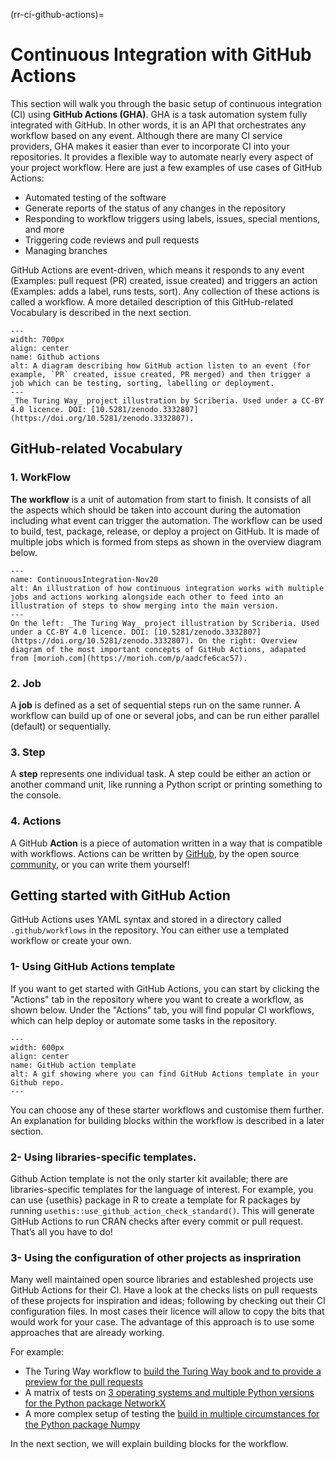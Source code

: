 (rr-ci-github-actions)=
# Continuous Integration with GitHub Actions

This section will walk you through the basic setup of continuous integration (CI) using **GitHub Actions (GHA)**. GHA is a task automation system fully integrated with GitHub. In other words, it is an API that orchestrates any workflow based on any event. Although there are many CI service providers, GHA makes it easier than ever to incorporate CI into your repositories. It provides a flexible way to automate nearly every aspect of your project workflow. Here are just a few examples of use cases of GitHub Actions:

- Automated testing of the software
- Generate reports of the status of any changes in the repository
- Responding to workflow triggers using labels, issues, special mentions, and more
- Triggering code reviews and pull requests
- Managing branches

GitHub Actions are event-driven, which means it responds to any event (Examples: pull request (PR) created, issue created) and triggers an action (Examples: adds a label, runs tests, sort). Any collection of these actions is called a workflow. A more detailed description of this GitHub-related Vocabulary is described in the next section.

```{figure} ../../figures/github-actions.jpg
---
width: 700px
align: center
name: Github actions
alt: A diagram describing how GitHub action listen to an event (for example, `PR` created, issue created, PR merged) and then trigger a job which can be testing, sorting, labelling or deployment.
---
_The Turing Way_ project illustration by Scriberia. Used under a CC-BY 4.0 licence. DOI: [10.5281/zenodo.3332807](https://doi.org/10.5281/zenodo.3332807).
```
## GitHub-related Vocabulary

### 1. WorkFlow

**The workflow** is a unit of automation from start to finish. It consists of all the aspects which should be taken into account during the automation including what event can trigger the automation. The workflow can be used to build, test, package, release, or deploy a project on GitHub. It is made of multiple jobs which is formed from steps as shown in the overview diagram below.

```{figure} ../../figures/ci-01.png
---
name: ContinuousIntegration-Nov20
alt: An illustration of how continuous integration works with multiple jobs and actions working alongside each other to feed into an illustration of steps to show merging into the main version.
---
On the left: _The Turing Way_ project illustration by Scriberia. Used under a CC-BY 4.0 licence. DOI: [10.5281/zenodo.3332807](https://doi.org/10.5281/zenodo.3332807). On the right: Overview diagram of the most important concepts of GitHub Actions, adapated from [morioh.com](https://morioh.com/p/aadcfe6cac57).
```

### 2. Job

A **job** is defined as a set of sequential steps run on the same runner. A workflow can build up of one or several jobs, and can be run either parallel (default) or sequentially.

### 3. Step

A **step** represents one individual task. A step could be either an action or another command unit, like running a Python script or printing something to the console.

### 4. Actions

A GitHub **Action** is a piece of automation written in a way that is compatible with workflows. Actions can be written by [GitHub](https://github.com/actions), by the open source [community](https://github.com/sdras/awesome-actions), or you can write them yourself!

## Getting started with GitHub Action

GitHub Actions uses YAML syntax and stored in a directory called `.github/workflows` in the repository. You can either use a templated workflow or create your own.


### 1- Using GitHub Actions template

If you want to get started with GitHub Actions, you can start by clicking the "Actions" tab in the repository where you want to create a workflow, as shown below. Under the "Actions" tab, you will find popular CI workflows, which can help deploy or automate some tasks in the repository.

```{figure} ../../figures/gifs/start_ghactions.gif
---
width: 600px
align: center
name: GitHub action template
alt: A gif showing where you can find GitHub Actions template in your Github repo.
---
```
You can choose any of these starter workflows and customise them further.  An explanation for building blocks within the workflow is described in a later section.


### 2- Using libraries-specific templates.


Github Action template is not the only starter kit available; there are libraries-specific templates for the language of interest. For example, you can  use  {usethis} package in R to create a template for R packages by running `usethis::use_github_action_check_standard()`. This will generate GitHub Actions to run CRAN checks after every commit or pull request. That’s all you have to do!


### 3- Using the configuration of other projects as inspriration

Many well maintained open source libraries and estableshed projects use GitHub Actions for their CI. Have a look at the checks lists on pull requests of these projects for inspiration and ideas; following by checking out their CI configuration files. In most cases their licence will allow to copy the bits that would work for your case. The advantage of this approach is to use some approaches that are already working.

For example:

- The Turing Way workflow to [build the Turing Way book and to provide a preview for the pull requests](https://github.com/alan-turing-institute/the-turing-way/blob/main/.github/workflows/ci.yml)
- A matrix of tests on [3 operating systems and multiple Python versions for the Python package NetworkX](https://github.com/networkx/networkx/blob/main/.github/workflows/test.yml)
- A more complex setup of testing the [build in multiple circumstances for the Python package Numpy](https://github.com/numpy/numpy/blob/main/.github/workflows/build_test.yml)


In the next section, we will explain building blocks for the workflow.

<!-- (I'll explain each vocab separately using diagrams made with adobe illustrator) -->
